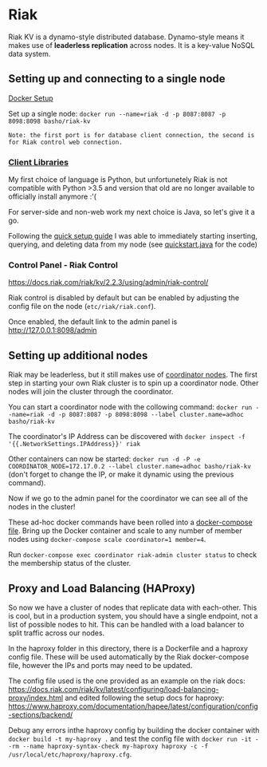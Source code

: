 # Riak

Riak KV is a dynamo-style distributed database. Dynamo-style means it makes use of **leaderless replication** across nodes. It is a key-value NoSQL data system. 

## Setting up and connecting to a single node

[Docker Setup](https://riak.com/posts/technical/running-riak-in-docker/index.html?p=12629.html)

Set up a single node: `docker run --name=riak -d -p 8087:8087 -p 8098:8098 basho/riak-kv`

    Note: the first port is for database client connection, the second is for Riak control web connection.

### [Client Libraries](https://docs.riak.com/riak/kv/2.2.3/developing/client-libraries/index.html)

My first choice of language is Python, but unfortunetely Riak is not compatible with Python >3.5 and version that old are no longer available to officially install anymore :'(

For server-side and non-web work my next choice is Java, so let's give it a go.

Following the [quick setup guide](https://github.com/basho/riak-java-client/tree/1.4.4#quick-start) I was able to immediately starting inserting, querying, and deleting data from my node (see [quickstart.java](/riak/src/main/java/com/will/java_riak/quickstart.java) for the code)

### Control Panel - Riak Control

https://docs.riak.com/riak/kv/2.2.3/using/admin/riak-control/

Riak control is disabled by default but can be enabled by adjusting the config file on the node (`etc/riak/riak.conf`).

Once enabled, the default link to the admin panel is http://127.0.0.1:8098/admin

## Setting up additional nodes

Riak may be leaderless, but it still makes use of [coordinator nodes](https://riak.com/posts/technical/riak-core-the-coordinator/index.html?p=6091.html). The first step in starting your own Riak cluster is to spin up a coordinator node. Other nodes will join the cluster through the coordinator.

You can start a coordinator node with the collowing command: `docker run --name=riak -d -p 8087:8087 -p 8098:8098 --label cluster.name=adhoc basho/riak-kv`

The coordinator's IP Address can be discovered with `docker inspect -f '{{.NetworkSettings.IPAddress}}' riak`

Other containers can now be started: `docker run -d -P -e COORDINATOR_NODE=172.17.0.2 --label cluster.name=adhoc basho/riak-kv` (don't forget to change the IP, or make it dynamic using the previous command).

Now if we go to the admin panel for the coordinator we can see all of the nodes in the cluster!

These ad-hoc docker commands have been rolled into a [docker-compose file](docker-compose.yml).
Bring up the Docker container and scale to any number of member nodes using `docker-compose scale coordinator=1 member=4`.

Run `docker-compose exec coordinator riak-admin cluster status` to check the membership status of the cluster.

## Proxy and Load Balancing (HAProxy)

So now we have a cluster of nodes that replicate data with each-other. This is cool, but in a production system, you should have a single endpoint, not a list of possible nodes to hit. This can be handled with a load balancer to split traffic across our nodes.

In the haproxy folder in this directory, there is a Dockerfile and a haproxy config file. These will be used automatically by the Riak docker-compose file, however the IPs and ports may need to be updated.

The config file used is the one provided as an example on the riak docs: https://docs.riak.com/riak/kv/latest/configuring/load-balancing-proxy/index.html and edited following the setup docs for haproxy: https://www.haproxy.com/documentation/hapee/latest/configuration/config-sections/backend/

Debug any errors inthe haproxy config by building the docker container with `docker build -t my-haproxy .` and test the config file with `docker run -it --rm --name haproxy-syntax-check my-haproxy haproxy -c -f /usr/local/etc/haproxy/haproxy.cfg`.


